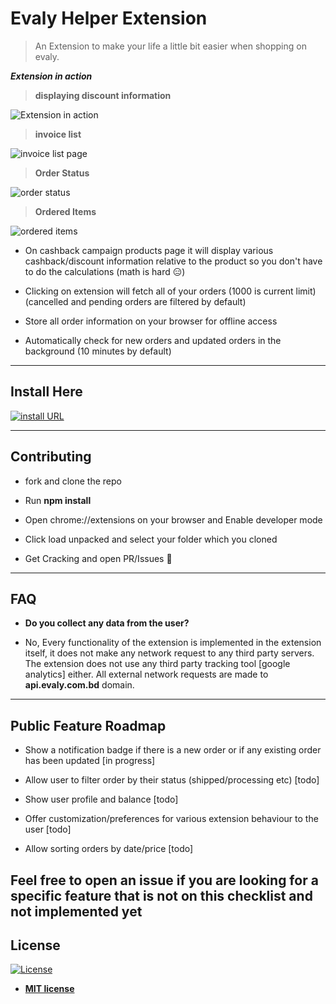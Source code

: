 # Evaly Helper Extension

> An Extension to make your life a little bit easier when shopping on evaly.

**_Extension in action_**

> **displaying discount information**

![Extension in action](https://i.imgur.com/OXKj2a0.png)

> **invoice list**

![invoice list page](https://i.imgur.com/JwKDEUI.png)

> **Order Status**

![order status](https://i.imgur.com/BCOgT3P.png)

> **Ordered Items**

![ordered items](https://i.imgur.com/qPecWrS.png)

- On cashback campaign products page it will display various cashback/discount information relative to the product so you don't have to do the calculations (math is hard 😑)

* Clicking on extension will fetch all of your orders (1000 is current limit) (cancelled and pending orders are filtered by default)

- Store all order information on your browser for offline access

* Automatically check for new orders and updated orders in the background (10 minutes by default)

---

## Install Here

[![install URL](https://developer.chrome.com/webstore/images/ChromeWebStore_BadgeWBorder_v2_206x58.png)](https://chrome.google.com/webstore/detail/evaly-helper/ohaenmhffheomihbnbhffiehdgegegcg)

---

## Contributing

- fork and clone the repo

* Run **npm install**

- Open chrome://extensions on your browser and Enable developer mode

* Click load unpacked and select your folder which you cloned

- Get Cracking and open PR/Issues 👏

---

## FAQ

- **Do you collect any data from the user?**

* No, Every functionality of the extension is implemented in the extension itself, it does not make any network request to any third party servers. The extension does not use any third party tracking tool [google analytics] either. All external network requests are made to **api.evaly.com.bd** domain.

---

## Public Feature Roadmap

- Show a notification badge if there is a new order or if any existing order has been updated [in progress]

* Allow user to filter order by their status (shipped/processing etc) [todo]

- Show user profile and balance [todo]

* Offer customization/preferences for various extension behaviour to the user [todo]

- Allow sorting orders by date/price [todo]

## **Feel free to open an issue if you are looking for a specific feature that is not on this checklist and not implemented yet**

## License

[![License](http://img.shields.io/:license-mit-blue.svg?style=flat-square)](http://badges.mit-license.org)

- **[MIT license](http://opensource.org/licenses/mit-license.php)**
